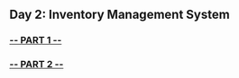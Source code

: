 ## Day 2: Inventory Management System

### [-- PART 1 --](https://github.com/atssteve/advent_of_code_2018/tree/master/day_2/part_1)
### [-- PART 2 --](https://github.com/atssteve/advent_of_code_2018/tree/master/day_2/part_2)